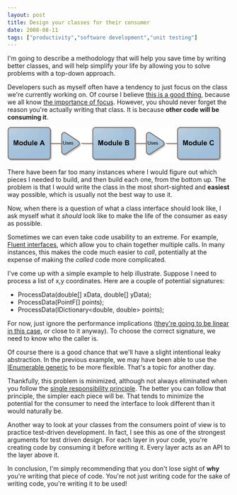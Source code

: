 ```yaml
---
layout: post
title: Design your classes for their consumer
date: 2008-08-11
tags: ["productivity","software development","unit testing"]
---
```


I'm going to describe a methodology that will help you save time by writing better classes, and will help simplify your life by allowing you to solve problems with a top-down approach.

Developers such as myself often have a tendency to just focus on the class we're currently working on. Of course I believe [this is a good thing](http://www.ytechie.com/2008/07/programming-for-someone-with-blinders.html), because we all know [the importance of focus](http://www.ytechie.com/2008/05/focus-is-the-key-to-success.html). However, you should never forget the reason you're actually writing that class. It is because **other code will be consuming it**.

[![Consumer-Approach](consumer-approach-thumb.gif)](http://www.ytechie.com/post-images/2008/08/consumer-approach.gif) 

There have been far too many instances where I would figure out which pieces I needed to build, and then build each one, from the bottom up. The problem is that I would write the class in the most short-sighted and **easiest** way possible, which is usually not the best way to use it.

Now, when there is a question of what a class interface should look like, I ask myself what it _should_ look like to make the life of the consumer as easy as possible.

Sometimes we can even take code usability to an extreme. For example, [Fluent interfaces](http://en.wikipedia.org/wiki/Fluent_interface), which allow you to chain together multiple calls. In many instances, this makes the code much easier to _call_, potentially at the expense of making the _called_ code more complicated.

I've come up with a simple example to help illustrate. Suppose I need to process a list of x,y coordinates. Here are a couple of potential signatures:

*   ProcessData(double[] xData, double[] yData);
*   ProcessData(PointF[] points);
*   ProcessData(IDictionary&lt;double, double&gt; points); 

For now, just ignore the performance implications ([they're going to be linear in this case](http://en.wikipedia.org/wiki/Big_O_notation#Orders_of_common_functions), or close to it anyway). To choose the correct signature, we need to know who the caller is.

Of course there is a good chance that we'll have a slight intentional leaky abstraction. In the previous example, we may have been able to use the [IEnumerable generic](http://msdn.microsoft.com/en-us/library/9eekhta0.aspx) to be more flexible. That's a topic for another day.

Thankfully, this problem is minimized, although not always eliminated when you follow the [single responsibility principle](http://en.wikipedia.org/wiki/Single_responsibility_principle). The better you can follow that principle, the simpler each piece will be. That tends to minimize the potential for the consumer to need the interface to look different than it would naturally be.

Another way to look at your classes from the consumers point of view is to practice test-driven development. In fact, I see this as one of the strongest arguments for test driven design. For each layer in your code, you're creating code by consuming it before writing it. Every layer acts as an API to the layer above it.

In conclusion, I'm simply recommending that you don't lose sight of **why** you're writing that piece of code. You're not just writing code for the sake of writing code, you're writing it to be used!